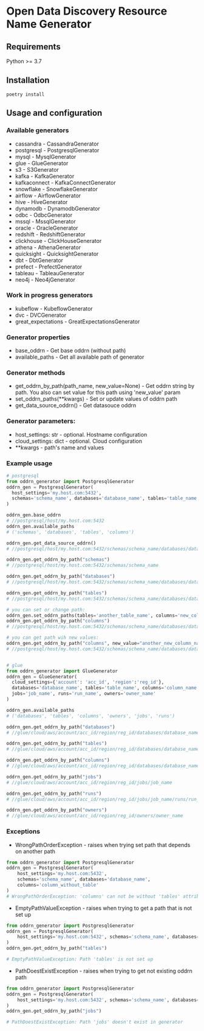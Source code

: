 # Open Data Discovery Resource Name Generator
## Requirements
Python >= 3.7
## Installation
```
poetry install
```
## Usage and configuration
### Available generators
* cassandra - CassandraGenerator
* postgresql - PostgresqlGenerator
* mysql - MysqlGenerator
* glue - GlueGenerator
* s3 - S3Generator
* kafka - KafkaGenerator
* kafkaconnect - KafkaConnectGenerator
* snowflake - SnowflakeGenerator
* airflow - AirflowGenerator
* hive - HiveGenerator
* dynamodb - DynamodbGenerator
* odbc - OdbcGenerator
* mssql - MssqlGenerator
* oracle - OracleGenerator
* redshift - RedshiftGenerator
* clickhouse - ClickHouseGenerator
* athena - AthenaGenerator
* quicksight - QuicksightGenerator
* dbt - DbtGenerator
* prefect - PrefectGenerator
* tableau - TableauGenerator
* neo4j - Neo4jGenerator
### Work in progress generators
* kubeflow - KubeflowGenerator
* dvc - DVCGenerator
* great_expectations - GreatExpectationsGenerator

### Generator properties
* base_oddrn - Get base oddrn (without path)
* available_paths - Get all available path of generator 

### Generator methods
* get_oddrn_by_path(path_name, new_value=None) - Get oddrn string by path. You also can set value for this path using 'new_value' param
* set_oddrn_paths(**kwargs) - Set or update values of oddrn path
* get_data_source_oddrn() - Get datasouce oddrn 

### Generator parameters:
* host_settings: str - optional. Hostname configuration
* cloud_settings: dict - optional.  Cloud configuration
* **kwargs - path's name and values

### Example usage
```python
# postgresql
from oddrn_generator import PostgresqlGenerator
oddrn_gen = PostgresqlGenerator(
  host_settings='my.host.com:5432', 
  schemas='schema_name', databases='database_name', tables='table_name'
)

oddrn_gen.base_oddrn
# //postgresql/host/my.host.com:5432
oddrn_gen.available_paths
# ('schemas', 'databases', 'tables', 'columns')

oddrn_gen.get_data_source_oddrn()
# //postgresql/host/my.host.com:5432/schemas/schema_name/databases/database_name

oddrn_gen.get_oddrn_by_path("schemas")
# //postgresql/host/my.host.com:5432/schemas/schema_name

oddrn_gen.get_oddrn_by_path("databases")
# //postgresql/host/my.host.com:5432/schemas/schema_name/databases/database_name

oddrn_gen.get_oddrn_by_path("tables")
# //postgresql/host/my.host.com:5432/schemas/schema_name/databases/database_name/tables/table_name

# you can set or change path:
oddrn_gen.set_oddrn_paths(tables='another_table_name', columns='new_column_name')
oddrn_gen.get_oddrn_by_path("columns")
# //postgresql/host/my.host.com:5432/schemas/schema_name/databases/database_name/tables/another_table_name/columns/new_column_name

# you can get path wih new values:
oddrn_gen.get_oddrn_by_path("columns", new_value="another_new_column_name")
# //postgresql/host/my.host.com:5432/schemas/schema_name/databases/database_name/tables/another_table_name/columns/another_new_column_name


# glue
from oddrn_generator import GlueGenerator
oddrn_gen = GlueGenerator(
  cloud_settings={'account': 'acc_id', 'region':'reg_id'}, 
  databases='database_name', tables='table_name', columns='column_name', 
  jobs='job_name', runs='run_name', owners='owner_name'
)

oddrn_gen.available_paths
# ('databases', 'tables', 'columns', 'owners', 'jobs', 'runs')

oddrn_gen.get_oddrn_by_path("databases")
# //glue/cloud/aws/account/acc_id/region/reg_id/databases/database_name

oddrn_gen.get_oddrn_by_path("tables")
# //glue/cloud/aws/account/acc_id/region/reg_id/databases/database_name/tables/table_name'

oddrn_gen.get_oddrn_by_path("columns")
# //glue/cloud/aws/account/acc_id/region/reg_id/databases/database_name/tables/table_name/columns/column_name

oddrn_gen.get_oddrn_by_path("jobs")
# //glue/cloud/aws/account/acc_id/region/reg_id/jobs/job_name

oddrn_gen.get_oddrn_by_path("runs")
# //glue/cloud/aws/account/acc_id/region/reg_id/jobs/job_name/runs/run_name

oddrn_gen.get_oddrn_by_path("owners")
# //glue/cloud/aws/account/acc_id/region/reg_id/owners/owner_name

```

### Exceptions
* WrongPathOrderException - raises when trying set path that depends on another path
```python
from oddrn_generator import PostgresqlGenerator
oddrn_gen = PostgresqlGenerator(
    host_settings='my.host.com:5432', 
    schemas='schema_name', databases='database_name',
    columns='column_without_table'
)
# WrongPathOrderException: 'columns' can not be without 'tables' attribute
```
* EmptyPathValueException - raises when trying to get a path that is not set up
```python
from oddrn_generator import PostgresqlGenerator
oddrn_gen = PostgresqlGenerator(
    host_settings='my.host.com:5432', schemas='schema_name', databases='database_name',
)
oddrn_gen.get_oddrn_by_path("tables")

# EmptyPathValueException: Path 'tables' is not set up
```
* PathDoestExistException - raises when trying to get not existing oddrn path
```python
from oddrn_generator import PostgresqlGenerator
oddrn_gen = PostgresqlGenerator(
    host_settings='my.host.com:5432', schemas='schema_name', databases='database_name',
)
oddrn_gen.get_oddrn_by_path("jobs")

# PathDoestExistException: Path 'jobs' doesn't exist in generator
```
